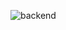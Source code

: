 ![backend](https://user-images.githubusercontent.com/25222969/90979851-962b2680-e50c-11ea-83d0-f42967296b67.png)
